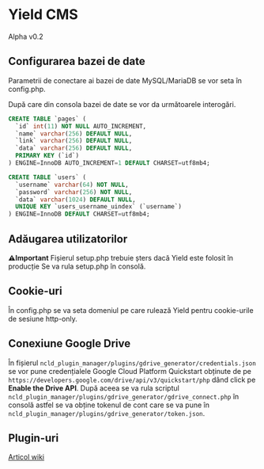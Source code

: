 # Yield CMS

Alpha v0.2

## Configurarea bazei de date
Parametrii de conectare ai bazei de date MySQL/MariaDB se
vor seta în config.php.

După care din consola bazei de date se vor da următoarele interogări.
```sql
CREATE TABLE `pages` (
  `id` int(11) NOT NULL AUTO_INCREMENT,
  `name` varchar(256) DEFAULT NULL,
  `link` varchar(256) DEFAULT NULL,
  `data` varchar(256) DEFAULT NULL,
  PRIMARY KEY (`id`)
) ENGINE=InnoDB AUTO_INCREMENT=1 DEFAULT CHARSET=utf8mb4;

CREATE TABLE `users` (
  `username` varchar(64) NOT NULL,
  `password` varchar(256) NOT NULL,
  `data` varchar(1024) DEFAULT NULL,
  UNIQUE KEY `users_username_uindex` (`username`)
) ENGINE=InnoDB DEFAULT CHARSET=utf8mb4;
```
## Adăugarea utilizatorilor
**⚠Important** Fișierul setup.php trebuie șters dacă Yield este folosit în producție
Se va rula setup.php în consolă.

## Cookie-uri
În config.php se va seta domeniul pe care rulează Yield pentru cookie-urile 
de sesiune http-only.
## Conexiune Google Drive
În fișierul 
`ncld_plugin_manager/plugins/gdrive_generator/credentials.json`
se vor pune credențialele Google Cloud Platform Quickstart obținute 
de pe `https://developers.google.com/drive/api/v3/quickstart/php`
dând click pe **Enable the Drive API**.
După aceea se va rula scriptul `ncld_plugin_manager/plugins/gdrive_generator/gdrive_connect.php`
în consolă astfel se va obține tokenul de cont care se va pune în
`ncld_plugin_manager/plugins/gdrive_generator/token.json`.

## Plugin-uri
[Articol wiki](https://github.com/williamtoader/Yield-CMS-RO/wiki/Plugin-uri#plugin-uri-de-backend)
